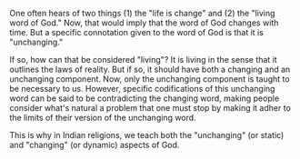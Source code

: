 One often hears of two things (1) the "life is change" and (2) the "living word of God." Now, that would imply that the word of God changes with time. But a specific connotation given to the word of God is that it is "unchanging."

If so, how can that be considered "living"? It is living in the sense that it outlines the laws of reality. But if so, it should have both a changing and an unchanging component. Now, only the unchanging component is taught to be necessary to us. However, specific codifications of this unchanging word can be said to be contradicting the changing word, making people consider what's natural a problem that one must stop by making it adher to the limits of their version of the unchanging word.

This is why in Indian religions, we teach both the "unchanging" (or static) and "changing" (or dynamic) aspects of God.
